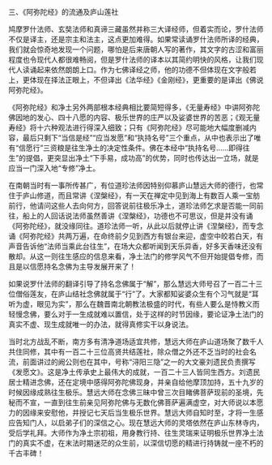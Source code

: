 三、《阿弥陀经》的流通及庐山莲社

​     鸠摩罗什法师、玄奘法师和真谛三藏虽然并称三大译经师，但着实而论，罗什法师不仅是译主，还是宗主和法主，这点更加难得。如果常读诵罗什法师所译的经典，我们就会惊奇地发现一个问题，哪怕是后来唐朝人写的著作，其文字的古涩和富丽程度也令现代人都很难畅阅，但是罗什法师的译本以其简约明快的风格，让我们现代人读诵起来依然朗朗上口。作为七佛译经之师，他的功德不但体现在文字般若上，更体现在择法正眼上，不但译出《法华经》《金刚经》，更重要的是译出《佛说阿弥陀经》。

​    《阿弥陀经》和净土另外两部根本经典相比要简短得多，《无量寿经》中讲阿弥陀佛因地的发心、四十八愿的内容、极乐世界的庄严以及娑婆世界的苦恶；《观无量寿经》将十六种观法进行得深入细致；只有《阿弥陀经》尽可能地大幅度删减内容，最后只剩下“当信是经”“应当发愿”和“执持名号”三个重点，从中也表示出了唯有“信愿行”三资粮是往生净土的决定性条件。佛在本经中“执持名号……即得往生”的提倡，更突显出净土“下手易，成功高”的优势，同时也传达出一立场，就是应当一门深入地“专修”净土。

​     在南朝当时有一事所传甚广，有位道珍法师因特别仰慕庐山慧远大师的德行，也常住于庐山修道，而且常讲《涅槃经》，有一天在禅定中见到海上有数百人乘一宝舫前行，他请问这些人去向何方，回答说前往极乐净土，道珍法师乞求是否能一同前往，船上的人回话说法师虽然善讲《涅槃经》，功德也不可思议，但是并没有诵《阿弥陀经》，就没缘同往。道珍法师一听，从此以后就停止讲《涅槃经》，而专念诵《阿弥陀经》共两万遍，在命终前夕见到西方有银台来迎，虚空中皎若白天，有声音告诉他“法师当乘此台往生”，在场大众都听闻到天乐异香，好多天香味还没有散却。从这一则往生感应的信息来看，净土法门的修学风气不但开始提倡专修，而且是以信愿持名念佛为主导发展开来了！

​     如果说罗什法师的翻译引导了持名念佛属于“解”，那么慧远大师号召了一百二十三位僧俗莲友，在庐山结社念佛就属于“行”了。大家都知娑婆众生有个习气就是“耳听为虚，眼见为实”，那么在魏晋南北朝教法极盛的时代，有些人要么是恃教义而轻慢念佛，要么对于一生成就难以置信，处于这样的时节因缘，要论证净土法门的真实不虚、现生成就唯一的办法，就得真修实干以身说法。

​     当时北方战乱不断，南方多有清净道场适宜共修，慧远大师在庐山道场聚了数千人共住同修，其中有一百二十三位高贤共结莲社，除众僧之外还不乏当时的社会名流，前面讲过的阙公则也在其中，号称“浔阳三隐”之一的大文豪刘遗民负责撰写《发愿文》。这是净土传承史上最伟大的成就，一百二十三人皆同生西方。刘遗民居士精进念佛，还在定境中感得阿弥陀佛现身，并亲自给他摩顶加持，五十九岁的时候因缘成熟往生极乐。慧远大师在念佛三昧中曾三次目睹佛菩萨现前的圣境，先秘而不宣，一直到往生前亲见阿弥陀佛与无数化佛菩萨遍满虚空，对大师说以本愿力的因缘来安慰他，并授记七天后当生极乐世界。慧远大师自知时至，才将一生感应告知门人，以启弟子们的深信之心。现在慧远大师的灵塔依然在庐山东林寺内，受后学礼拜。大师作为净土宗初祖，用身教行持、往生灵瑞来证明极乐世界净土法门的真实不虚，在末法时期迷茫的众生前，以深信切愿的精进行持铸就一座不朽的千古丰碑！